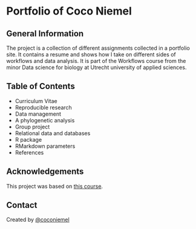 # Portfolio of Coco Niemel

## General Information
The project is a collection of different assignments collected in a portfolio site. It contains a resume and shows how I take on different sides of workflows and data analysis. 
It is part of the Workflows course from the minor Data science for biology at Utrecht university of applied sciences.

## Table of Contents
* Curriculum Vitae
* Reproducible research
* Data management
* A phylogenetic analysis
* Group project
* Relational data and databases
* R package
* RMarkdown parameters
* References

## Acknowledgements
This project was based on [this course](https://lesmaterialen.rstudio.hu.nl/workflows-reader/#course-introduction).

## Contact
Created by [@coconiemel](https://github.com/coconiemel) 
